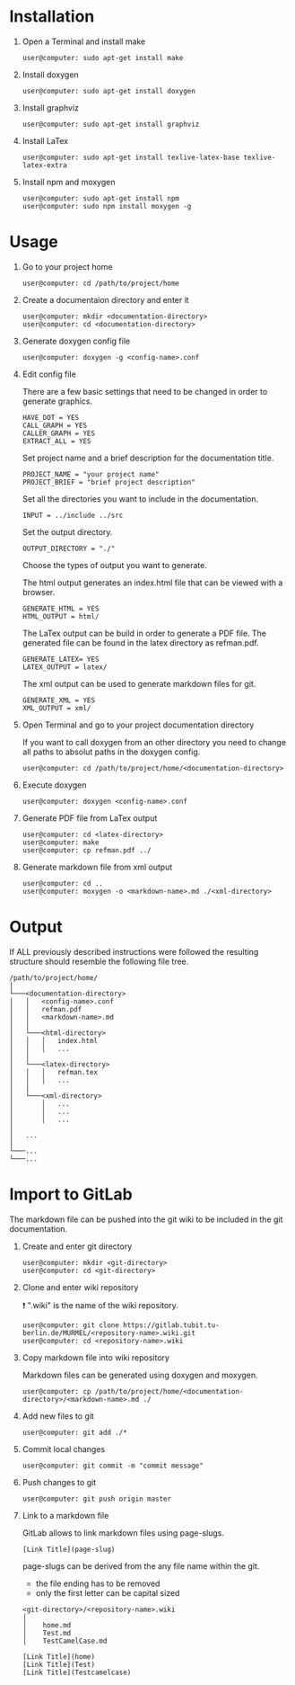 # Installation


1. Open a Terminal and install make
	
	```console
	user@computer: sudo apt-get install make
	```

2. Install doxygen
	
	```console
	user@computer: sudo apt-get install doxygen
	```

3. Install graphviz

	```console
	user@computer: sudo apt-get install graphviz
	```

4. Install LaTex

	```console
	user@computer: sudo apt-get install texlive-latex-base texlive-latex-extra
	```

5. Install npm and moxygen

	```console
	user@computer: sudo apt-get install npm
	user@computer: sudo npm install moxygen -g
	```



# Usage

1. Go to your project home

	```console
	user@computer: cd /path/to/project/home
	```

2. Create a documentaion directory and enter it

	```console
	user@computer: mkdir <documentation-directory>
	user@computer: cd <documentation-directory>
	```

3. Generate doxygen config file

	```console
	user@computer: doxygen -g <config-name>.conf
	```

4. Edit config file

	There are a few basic settings that need to be changed in order to generate graphics.

	```console
	HAVE_DOT = YES
	CALL_GRAPH = YES
	CALLER_GRAPH = YES
	EXTRACT_ALL = YES
	```

	Set project name and a brief description for the documentation title.

	```console
	PROJECT_NAME = "your project name"
	PROJECT_BRIEF = "brief project description"
	```

	Set all the directories you want to include in the documentation.

	```console
	INPUT = ../include ../src
	```

	Set the output directory.

	```console
	OUTPUT_DIRECTORY = "./"
	```

	Choose the types of output you want to generate.

	The html output generates an index.html file that can be viewed with a browser.
	```console
	GENERATE_HTML = YES
	HTML_OUTPUT = html/
	```

	The LaTex output can be build in order to generate a PDF file. 
	The generated file can be found in the latex directory as refman.pdf.
	```console
	GENERATE_LATEX= YES
	LATEX_OUTPUT = latex/
	```

	The xml output can be used to generate markdown files for git.
	```console
	GENERATE_XML = YES
	XML_OUTPUT = xml/
	```

5. Open Terminal and go to your project documentation directory

	If you want to call doxygen from an other directory you need to change all paths to absolut paths in the doxygen config.

	```console
	user@computer: cd /path/to/project/home/<documentation-directory>
	```

6. Execute doxygen

	```console
	user@computer: doxygen <config-name>.conf
	```

7. Generate PDF file from LaTex output

	```console
	user@computer: cd <latex-directory>
	user@computer: make
	user@computer: cp refman.pdf ../
	```

8. Generate markdown file from xml output

	```console
	user@computer: cd ..
	user@computer: moxygen -o <markdown-name>.md ./<xml-directory>
	```


# Output 

If ALL previously described instructions were followed
the resulting structure should resemble the following file tree.

```
/path/to/project/home/
│
└───<documentation-directory>
│   │   <config-name>.conf
│   │   refman.pdf
│   │   <markdown-name>.md
│   │
│   └───<html-directory>
│   │   │   index.html
│   │   │   ...
│   │   
│   └───<latex-directory>
│   │   │	refman.tex
│   │   │   ...
│   │   
│   └───<xml-directory>
│       │   ...
│       │	...
│       │   ...
│   
│	...
│
└───...
└───...
```

# Import to GitLab

The markdown file can be pushed into the git wiki to be included in the git documentation.

1. Create and enter git directory

	```console
	user@computer: mkdir <git-directory>
	user@computer: cd <git-directory>
	```

2. Clone and enter wiki repository

	:exclamation: "<repository-name>.wiki" is the name of the wiki repository.

	```console
	user@computer: git clone https://gitlab.tubit.tu-berlin.de/MURMEL/<repository-name>.wiki.git
	user@computer: cd <repository-name>.wiki
	```

3. Copy markdown file into wiki repository

	Markdown files can be generated using doxygen and moxygen.

	```console
	user@computer: cp /path/to/project/home/<documentation-directory>/<markdown-name>.md ./
	```

4. Add new files to git

	```console
	user@computer: git add ./*
	```

5. Commit local changes

	```console
	user@computer: git commit -m "commit message"
	```

6. Push changes to git

	```console
	user@computer: git push origin master
	```

6. Link to a markdown file

	GitLab allows to link markdown files using page-slugs.

	```console
	[Link Title](page-slug)
	```

	page-slugs can be derived from the any file name within the git.
	- the file ending has to be removed
	- only the first letter can be capital sized


	```
	<git-directory>/<repository-name>.wiki
	│
	│    home.md
	│    Test.md
	│    TestCamelCase.md
	```
	
	```console
	[Link Title](home)
	[Link Title](Test)
	[Link Title](Testcamelcase)
	```
	